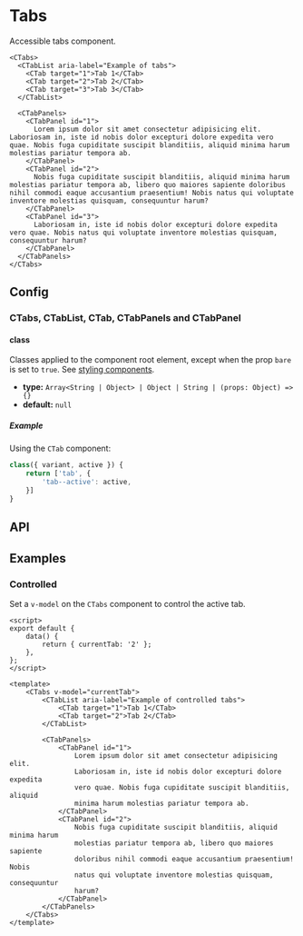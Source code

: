 # Tabs

Accessible tabs component.

```vue
<CTabs>
  <CTabList aria-label="Example of tabs">
    <CTab target="1">Tab 1</CTab>
    <CTab target="2">Tab 2</CTab>
    <CTab target="3">Tab 3</CTab>
  </CTabList>

  <CTabPanels>
    <CTabPanel id="1">
      Lorem ipsum dolor sit amet consectetur adipisicing elit. Laboriosam in, iste id nobis dolor excepturi dolore expedita vero quae. Nobis fuga cupiditate suscipit blanditiis, aliquid minima harum molestias pariatur tempora ab.
    </CTabPanel>
    <CTabPanel id="2">
      Nobis fuga cupiditate suscipit blanditiis, aliquid minima harum molestias pariatur tempora ab, libero quo maiores sapiente doloribus nihil commodi eaque accusantium praesentium! Nobis natus qui voluptate inventore molestias quisquam, consequuntur harum?
    </CTabPanel>
    <CTabPanel id="3">
      Laboriosam in, iste id nobis dolor excepturi dolore expedita vero quae. Nobis natus qui voluptate inventore molestias quisquam, consequuntur harum?
    </CTabPanel>
  </CTabPanels>
</CTabs>
```

## Config

### CTabs, CTabList, CTab, CTabPanels and CTabPanel

#### class

Classes applied to the component root element, except when the prop `bare` is set to `true`. See [styling components](/guide/styling-components/).

-   **type:** `Array<String | Object> | Object | String | (props: Object) => {}`
-   **default:** `null`

##### Example

Using the `CTab` component:

```js
class({ variant, active }) {
    return ['tab', {
        'tab--active': active,
    }]
}
```

## API

<Docgen :components="['CTabs', 'CTabList', 'CTab', 'CTabPanels', 'CTabPanel']" />

## Examples

### Controlled

Set a `v-model` on the `CTabs` component to control the active tab.

```vue
<script>
export default {
    data() {
        return { currentTab: '2' };
    },
};
</script>

<template>
    <CTabs v-model="currentTab">
        <CTabList aria-label="Example of controlled tabs">
            <CTab target="1">Tab 1</CTab>
            <CTab target="2">Tab 2</CTab>
        </CTabList>

        <CTabPanels>
            <CTabPanel id="1">
                Lorem ipsum dolor sit amet consectetur adipisicing elit.
                Laboriosam in, iste id nobis dolor excepturi dolore expedita
                vero quae. Nobis fuga cupiditate suscipit blanditiis, aliquid
                minima harum molestias pariatur tempora ab.
            </CTabPanel>
            <CTabPanel id="2">
                Nobis fuga cupiditate suscipit blanditiis, aliquid minima harum
                molestias pariatur tempora ab, libero quo maiores sapiente
                doloribus nihil commodi eaque accusantium praesentium! Nobis
                natus qui voluptate inventore molestias quisquam, consequuntur
                harum?
            </CTabPanel>
        </CTabPanels>
    </CTabs>
</template>
```

